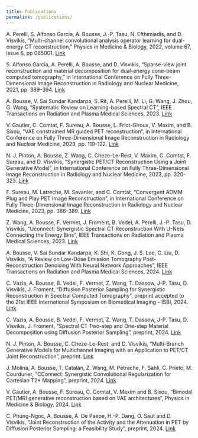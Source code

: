 ```yaml
---
title: Publications
permalink: /publications/
---
```



A. Perelli, S. Alfonso Garcia, A. Bousse, J.-P. Tasu, N. Efthimiadis, and D. Visvikis, “Multi-channel convolutional analysis operator learning for dual-energy CT reconstruction,” Physics in Medicine & Biology, 2022, volume 67, issue 6, pp 065001.  [Link](https://arxiv.org/abs/2203.05968v1)

S. Alfonso Garcia, A. Perelli, A. Bousse, and D. Visvikis, “Sparse-view joint reconstruction and material decomposition for dual-energy cone-beam computed tomography,” in International Conference on Fully Three-Dimensional Image Reconstruction in Radiology and Nuclear Medicine, 2021, pp. 389–394. [Link](https://arxiv.org/abs/2110.04143)

A. Bousse, V. Sai Sundar Kandarpa, S. Rit, A. Perelli, M. Li, G. Wang, J. Zhou, G. Wang, “Systematic Review on Learning-based Spectral CT”, IEEE Transactions on Radiation and Plasma Medical Sciences, 2023. [Link](https://ieeexplore.ieee.org/document/10247265) 

V. Gautier, C. Comtat, F. Sureau, A. Bousse, L. Friot-Giroux, V. Maxim, and B. Sixou, “VAE constrained MR guided PET reconstruction”, in International Conference on Fully Three-Dimensional Image Reconstruction in Radiology and Nuclear Medicine, 2023, pp. 119-122. [Link](https://arxiv.org/abs/2310.16846)

N. J. Pinton, A. Bousse, Z. Wang, C. Cheze-Le-Rest, V. Maxim, C. Comtat, F. Sureau, and D. Visvikis, “Synergistic PET/CT Reconstruction Using a Joint Generative Model”, in International Conference on Fully Three-Dimensional Image Reconstruction in Radiology and Nuclear Medicine, 2023, pp. 320-323. [Link](https://arxiv.org/abs/2310.16846)

F. Sureau, M. Latreche, M. Savanier, and C. Comtat, “Convergent ADMM Plug and Play PET Image Reconstruction”, in International Conference on Fully Three-Dimensional Image Reconstruction in Radiology and Nuclear Medicine, 2023, pp. 386-389. [Link](https://arxiv.org/abs/2310.16846)

Z. Wang, A. Bousse, F. Vermet, J. Froment, B. Vedel, A. Perelli, J.-P. Tasu, D. Visvikis, “Uconnect: Synergistic Spectral CT Reconstruction With U-Nets Connecting the Energy Bins”, IEEE Transactions on Radiation and Plasma Medical Sciences, 2023. [Link](https://ieeexplore.ieee.org/document/10308615)

A. Bousse, V. Sai Sundar Kandarpa, K. Shi, K. Gong, J. S. Lee, C. Liu, D. Visvikis, “A Review on Low-Dose Emission Tomography Post-Reconstruction Denoising With Neural Network Approaches”, IEEE Transactions on Radiation and Plasma Medical Sciences, 2024. [Link](https://ieeexplore.ieee.org/document/10379513)

C. Vazia, A. Bousse, B. Vedel, F. Vermet, Z. Wang, T. Dassow, J-P. Tasu, D. Visvikis, J. Froment, “Diffusion Posterior Sampling for Synergistic Reconstruction in Spectral Computed Tomography”, preprint accepted to the 21st ΙΕΕΕ International Symposium on Biomedical Imaging – ISBI, 2024. [Link](https://arxiv.org/abs/2403.06308)

C. Vazia, A. Bousse, B. Vedel, F. Vermet, Z. Wang, T. Dassow, J-P. Tasu, D. Visvikis, J. Froment, “Spectral CT Two-step and One-step Material Decomposition using Diffusion Posterior Sampling”, preprint, 2024. [Link](https://arxiv.org/abs/2403.10183)

N. J. Pinton, A. Bousse, C. Cheze-Le-Rest, and D. Visvikis, “Multi-Branch Generative Models for Multichannel Imaging with an Application to PET/CT Joint Reconstruction”, preprint. [Link](https://arxiv.org/abs/2404.08748)

J. Molina, A. Bousse, T. Catalán, Z. Wang, M. Petrache, F. Sahli, C. Prieto, M. Courdurier, “CConnect: Synergistic Convolutional Regularization for Cartesian T2* Mapping”, preprint, 2024. [Link](https://arxiv.org/abs/2404.18182)

V. Gautier, A. Bousse, F. Sureau, C. Comtat, V. Maxim and B. Sixou, “Bimodal PET/MRI generative reconstruction based on VAE architectures”, Physics in Medicine & Biology, 2024. [Link](https://iopscience.iop.org/article/10.1088/1361-6560/ad9133)

C. Phung-Ngoc, A. Bousse, A. De Paepe, H.-P. Dang, O. Saut and D. Visvikis, “Joint Reconstruction of the Activity and the Attenuation in PET by Diffusion Posterior Sampling: a Feasibility Study”, preprint, 2024. [Link](https://arxiv.org/abs/2412.11776) 
